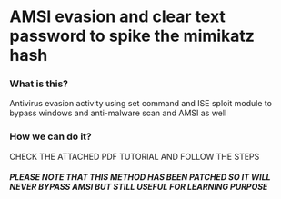 # AMSI evasion and clear text password to spike the mimikatz hash

### What is this? 
Antivirus evasion activity using set command and ISE sploit module to bypass windows and anti-malware scan and AMSI as well

### How we can do it?  
CHECK THE ATTACHED PDF TUTORIAL AND FOLLOW THE STEPS

#### ***PLEASE NOTE THAT THIS METHOD HAS BEEN PATCHED SO IT WILL NEVER BYPASS AMSI BUT STILL USEFUL FOR LEARNING PURPOSE***
